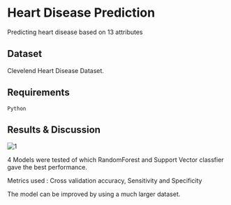 # Heart Disease Prediction
Predicting heart disease based on 13 attributes

## Dataset
Clevelend Heart Disease Dataset.

## Requirements
`Python`

## Results & Discussion

![1](https://user-images.githubusercontent.com/64839751/92399765-1f587500-f12b-11ea-8407-d5096b5218fa.png)

4 Models were tested of which RandomForest and Support Vector classfier gave the best performance.

Metrics used : Cross validation accuracy, Sensitivity and Specificity

The model can be improved by using a much larger dataset. 
